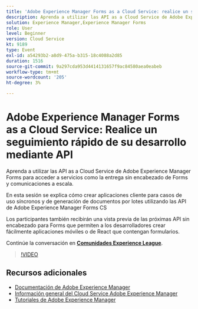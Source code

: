 ```yaml
---
title: 'Adobe Experience Manager Forms as a Cloud Service: realice un seguimiento rápido de su desarrollo mediante las API'
description: Aprenda a utilizar las API as a Cloud Service de Adobe Experience Manager Forms para acceder a servicios como la entrega sin encabezado de Forms y comunicaciones a escala. En esta sesión se explica cómo crear aplicaciones cliente para casos de uso síncronos y de generación de documentos por lotes utilizando la API de Adobe Experience Manager Forms CS. Los participantes también recibirán una vista previa de las próximas API sin encabezado para Forms que permiten a los desarrolladores crear fácilmente aplicaciones móviles o de React que contengan formularios.
solution: Experience Manager,Experience Manager Forms
role: User
level: Beginner
version: Cloud Service
kt: 9189
type: Event
exl-id: a54293b2-a8d9-475a-b315-18c4088a2d85
duration: 1516
source-git-commit: 9a297cda953d4414131657f9ac84580aea0eabeb
workflow-type: tm+mt
source-wordcount: '205'
ht-degree: 3%

---
```


# Adobe Experience Manager Forms as a Cloud Service: Realice un seguimiento rápido de su desarrollo mediante API

Aprenda a utilizar las API as a Cloud Service de Adobe Experience Manager Forms para acceder a servicios como la entrega sin encabezado de Forms y comunicaciones a escala. 

En esta sesión se explica cómo crear aplicaciones cliente para casos de uso síncronos y de generación de documentos por lotes utilizando las API de Adobe Experience Manager Forms CS

Los participantes también recibirán una vista previa de las próximas API sin encabezado para Forms que permiten a los desarrolladores crear fácilmente aplicaciones móviles o de React que contengan formularios.

Continúe la conversación en **[Comunidades Experience League](https://adobe.ly/3zKLQrw)**.

>[!VIDEO](https://video.tv.adobe.com/v/337724/?quality=12&learn=on&hidetitle=true)

## Recursos adicionales

- [Documentación de Adobe Experience Manager](https://experienceleague.adobe.com/docs/experience-manager-cloud-service.html?lang=es)
- [Información general del Cloud Service Adobe Experience Manager](https://experienceleague.adobe.com/docs/experience-manager-cloud-service/overview/home.html)
- [Tutoriales de Adobe Experience Manager](https://experienceleague.adobe.com/docs/experience-manager-tutorials.html)
